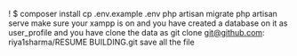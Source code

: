 !  $ composer install
cp .env.example .env
php artisan migrate
php artisan serve
make sure your xampp is on and you have created a database on it as user_profile and you have clone the data as git clone git@github.com: riya1sharma/RESUME BUILDING.git
save all the file 
